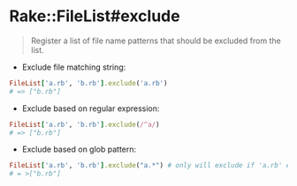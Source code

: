 # Rake::FileList#exclude

> Register a list of file name patterns that should be excluded from the list.

- Exclude file matching string:
```ruby
FileList['a.rb', 'b.rb'].exclude('a.rb')
# => ["b.rb"]
```

- Exclude based on regular expression:
```ruby
FileList['a.rb', 'b.rb'].exclude(/^a/)
# => ["b.rb"]
```
- Exclude based on glob pattern:
```ruby
FileList['a.rb', 'b.rb'].exclude("a.*") # only will exclude if 'a.rb' exists
# = >["b.rb"]
```
